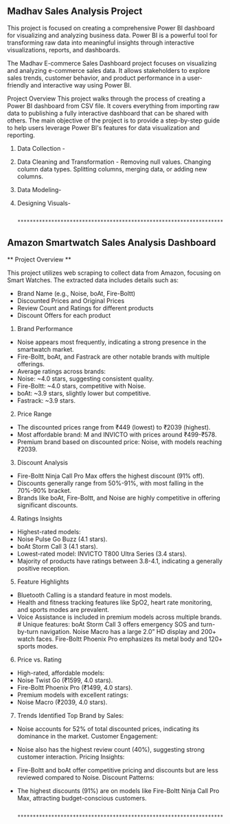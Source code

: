 ## Madhav Sales Analysis Project ##

This project is focused on creating a comprehensive Power BI dashboard for visualizing and analyzing business data.
Power BI is a powerful tool for transforming raw data into meaningful insights through interactive visualizations, reports, and dashboards.

The Madhav E-commerce Sales Dashboard project focuses on visualizing and analyzing e-commerce sales data. It allows stakeholders to explore sales trends, customer behavior, and product performance in a user-friendly and interactive way using Power BI.

Project Overview
This project walks through the process of creating a Power BI dashboard from CSV file. It covers everything from importing raw data to publishing a fully interactive dashboard that can be shared with others. The main objective of the project is to provide a step-by-step guide to help users leverage Power BI's features for data visualization and reporting.

1. Data Collection - 
2. Data Cleaning and Transformation -
     Removing null values.
     Changing column data types.
     Splitting columns, merging data, or adding new columns.
3. Data Modeling-
4. Designing Visuals-
 
          *******************************************************************************************************************************************************************


## Amazon Smartwatch Sales Analysis Dashboard ##

** Project Overview **

This project utilizes web scraping to collect data from Amazon, focusing on Smart Watches. The extracted data includes details such as:

* Brand Name (e.g., Noise, boAt, Fire-Boltt)
* Discounted Prices and Original Prices
* Review Count and Ratings for different products
* Discount Offers for each product

1. Brand Performance
* Noise appears most frequently, indicating a strong presence in the smartwatch market.
* Fire-Boltt, boAt, and Fastrack are other notable brands with multiple offerings.
* Average ratings across brands:
* Noise: ~4.0 stars, suggesting consistent quality.
* Fire-Boltt: ~4.0 stars, competitive with Noise.
* boAt: ~3.9 stars, slightly lower but competitive.
* Fastrack: ~3.9 stars.
  
2. Price Range
* The discounted prices range from ₹449 (lowest) to ₹2039 (highest).
* Most affordable brand: M and INVICTO with prices around ₹499-₹578.
* Premium brand based on discounted price: Noise, with models reaching ₹2039.

3. Discount Analysis
* Fire-Boltt Ninja Call Pro Max offers the highest discount (91% off).
* Discounts generally range from 50%-91%, with most falling in the 70%-90% bracket.
* Brands like boAt, Fire-Boltt, and Noise are highly competitive in offering significant discounts.

4. Ratings Insights
* Highest-rated models:
* Noise Pulse Go Buzz (4.1 stars).
* boAt Storm Call 3 (4.1 stars).
* Lowest-rated model: INVICTO T800 Ultra Series (3.4 stars).
* Majority of products have ratings between 3.8-4.1, indicating a generally positive reception.

5. Feature Highlights
* Bluetooth Calling is a standard feature in most models.
* Health and fitness tracking features like SpO2, heart rate monitoring, and sports modes are prevalent.
* Voice Assistance is included in premium models across multiple brands.
          # Unique features:
          boAt Storm Call 3 offers emergency SOS and turn-by-turn navigation.
          Noise Macro has a large 2.0” HD display and 200+ watch faces.
          Fire-Boltt Phoenix Pro emphasizes its metal body and 120+ sports modes.


6. Price vs. Rating
* High-rated, affordable models:
* Noise Twist Go (₹1599, 4.0 stars).
* Fire-Boltt Phoenix Pro (₹1499, 4.0 stars).
* Premium models with excellent ratings:
* Noise Macro (₹2039, 4.0 stars).

7. Trends Identified
Top Brand by Sales:

* Noise accounts for 52% of total discounted prices, indicating its dominance in the market.
  Customer Engagement:

* Noise also has the highest review count (40%), suggesting strong customer interaction.
 Pricing Insights:

* Fire-Boltt and boAt offer competitive pricing and discounts but are less reviewed compared to Noise.
 Discount Patterns:

* The highest discounts (91%) are on models like Fire-Boltt Ninja Call Pro Max, attracting budget-conscious customers.
  
               *******************************************************************************************************************************************************************

